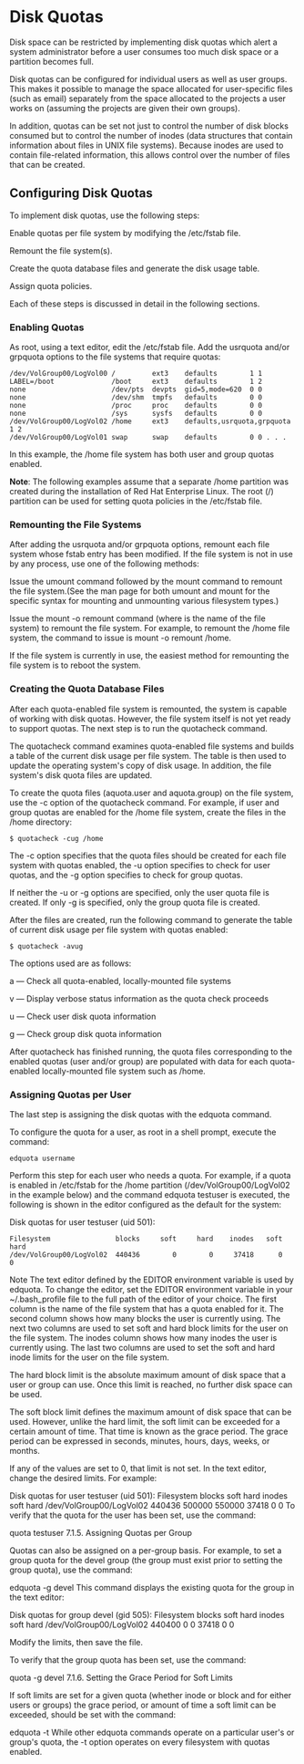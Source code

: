 # Disk Quotas

Disk space can be restricted by implementing disk quotas which alert a system administrator before a user consumes too much disk space or a partition becomes full.

Disk quotas can be configured for individual users as well as user groups. This makes it possible to manage the space allocated for user-specific files (such as email) separately from the space allocated to the projects a user works on (assuming the projects are given their own groups).

In addition, quotas can be set not just to control the number of disk blocks consumed but to control the number of inodes (data structures that contain information about files in UNIX file systems). Because inodes are used to contain file-related information, this allows control over the number of files that can be created.

## Configuring Disk Quotas

To implement disk quotas, use the following steps:

Enable quotas per file system by modifying the /etc/fstab file.

Remount the file system(s).

Create the quota database files and generate the disk usage table.

Assign quota policies.

Each of these steps is discussed in detail in the following sections.

### Enabling Quotas

As root, using a text editor, edit the /etc/fstab file. Add the usrquota and/or grpquota options to the file systems that require quotas:

```
/dev/VolGroup00/LogVol00 /         ext3    defaults        1 1
LABEL=/boot              /boot     ext3    defaults        1 2
none                     /dev/pts  devpts  gid=5,mode=620  0 0
none                     /dev/shm  tmpfs   defaults        0 0
none                     /proc     proc    defaults        0 0
none                     /sys      sysfs   defaults        0 0
/dev/VolGroup00/LogVol02 /home     ext3    defaults,usrquota,grpquota  1 2
/dev/VolGroup00/LogVol01 swap      swap    defaults        0 0 . . .
```

In this example, the /home file system has both user and group quotas enabled.

**Note**:
The following examples assume that a separate /home partition was created during the installation of Red Hat Enterprise Linux. The root (/) partition can be used for setting quota policies in the /etc/fstab file.

### Remounting the File Systems

After adding the usrquota and/or grpquota options, remount each file system whose fstab entry has been modified. If the file system is not in use by any process, use one of the following methods:

Issue the umount command followed by the mount command to remount the file system.(See the man page for both umount and mount for the specific syntax for mounting and unmounting various filesystem types.)

Issue the mount -o remount <file-system> command (where <file-system> is the name of the file system) to remount the file system. For example, to remount the /home file system, the command to issue is mount -o remount /home.

If the file system is currently in use, the easiest method for remounting the file system is to reboot the system.

### Creating the Quota Database Files

After each quota-enabled file system is remounted, the system is capable of working with disk quotas. However, the file system itself is not yet ready to support quotas. The next step is to run the quotacheck command.

The quotacheck command examines quota-enabled file systems and builds a table of the current disk usage per file system. The table is then used to update the operating system's copy of disk usage. In addition, the file system's disk quota files are updated.

To create the quota files (aquota.user and aquota.group) on the file system, use the -c option of the quotacheck command. For example, if user and group quotas are enabled for the /home file system, create the files in the /home directory:

```
$ quotacheck -cug /home
```

The -c option specifies that the quota files should be created for each file system with quotas enabled, the -u option specifies to check for user quotas, and the -g option specifies to check for group quotas.

If neither the -u or -g options are specified, only the user quota file is created. If only -g is specified, only the group quota file is created.

After the files are created, run the following command to generate the table of current disk usage per file system with quotas enabled:

```
$ quotacheck -avug
```

The options used are as follows:

a — Check all quota-enabled, locally-mounted file systems

v — Display verbose status information as the quota check proceeds

u — Check user disk quota information

g — Check group disk quota information

After quotacheck has finished running, the quota files corresponding to the enabled quotas (user and/or group) are populated with data for each quota-enabled locally-mounted file system such as /home.

### Assigning Quotas per User

The last step is assigning the disk quotas with the edquota command.

To configure the quota for a user, as root in a shell prompt, execute the command:

```
edquota username
```

Perform this step for each user who needs a quota. For example, if a quota is enabled in /etc/fstab for the /home partition (/dev/VolGroup00/LogVol02 in the example below) and the command edquota testuser is executed, the following is shown in the editor configured as the default for the system:


Disk quotas for user testuser (uid 501):

```
Filesystem                blocks     soft     hard    inodes   soft   hard
/dev/VolGroup00/LogVol02  440436        0        0     37418      0      0
```

Note
The text editor defined by the EDITOR environment variable is used by edquota. To change the editor, set the EDITOR environment variable in your ~/.bash_profile file to the full path of the editor of your choice.
The first column is the name of the file system that has a quota enabled for it. The second column shows how many blocks the user is currently using. The next two columns are used to set soft and hard block limits for the user on the file system. The inodes column shows how many inodes the user is currently using. The last two columns are used to set the soft and hard inode limits for the user on the file system.

The hard block limit is the absolute maximum amount of disk space that a user or group can use. Once this limit is reached, no further disk space can be used.

The soft block limit defines the maximum amount of disk space that can be used. However, unlike the hard limit, the soft limit can be exceeded for a certain amount of time. That time is known as the grace period. The grace period can be expressed in seconds, minutes, hours, days, weeks, or months.

If any of the values are set to 0, that limit is not set. In the text editor, change the desired limits. For example:

Disk quotas for user testuser (uid 501):   Filesystem                blocks     soft     hard   inodes   soft   hard   /dev/VolGroup00/LogVol02  440436   500000   550000    37418      0      0
To verify that the quota for the user has been set, use the command:

quota testuser
7.1.5. Assigning Quotas per Group

Quotas can also be assigned on a per-group basis. For example, to set a group quota for the devel group (the group must exist prior to setting the group quota), use the command:

edquota -g devel
This command displays the existing quota for the group in the text editor:


Disk quotas for group devel (gid 505):
Filesystem                blocks    soft     hard    inodes    soft    hard
/dev/VolGroup00/LogVol02  440400       0        0     37418       0       0


Modify the limits, then save the file.

To verify that the group quota has been set, use the command:

quota -g devel
7.1.6. Setting the Grace Period for Soft Limits

If soft limits are set for a given quota (whether inode or block and for either users or groups) the grace period, or amount of time a soft limit can be exceeded, should be set with the command:

edquota -t
While other edquota commands operate on a particular user's or group's quota, the -t option operates on every filesystem with quotas enabled.